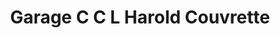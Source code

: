 ---
title: "Garage C C L Harold Couvrette"
url: /shawinigan/garage-c-c-l-harold-couvrette/
shop: car repair
---